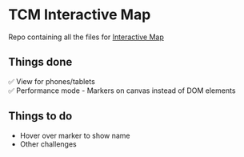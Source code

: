 # TCM Interactive Map
Repo containing all the files for [Interactive Map](https://tcminteractivemap.netlify.app/)

## Things done
:white_check_mark: View for phones/tablets<br/> 
:white_check_mark: Performance mode - Markers on canvas instead of DOM elements

## Things to do
- Hover over marker to show name
- Other challenges
